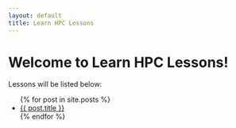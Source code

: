```yaml
---
layout: default
title: Learn HPC Lessons
---
```


# Welcome to Learn HPC Lessons!

Lessons will be listed below:

<ul>
  {% for post in site.posts %}
    <li><a href="{{ post.url | relative_url }}">{{ post.title }}</a></li>
  {% endfor %}
</ul>
